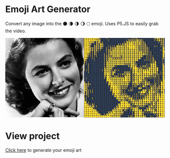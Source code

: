 # Emoji Art Generator

Convert any image into the 🌑 🌘 🌗 🌖 🌕  emoji. Uses P5.JS to easily grab the video.

![emojiart](./photo/images/example2.png)

# View project

[Click here](https://kokodoko.github.io/emoji-art/) to generate your emoji art
